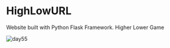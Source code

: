 # HighLowURL
 Website built with Python Flask Framework. Higher Lower Game

![day55](https://user-images.githubusercontent.com/98851253/159373374-0ca322ff-21b1-40e0-8706-f9c442fd1523.gif)